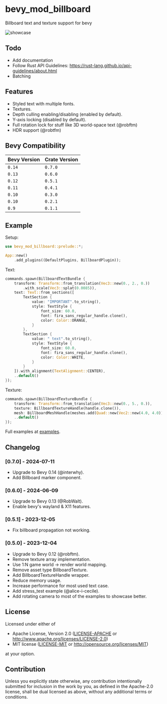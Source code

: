 # bevy_mod_billboard
Billboard text and texture support for bevy

![showcase](images/showcase.png)

## Todo
- Add documentation
- Follow Rust API Guidelines: https://rust-lang.github.io/api-guidelines/about.html
- Batching

## Features
- Styled text with multiple fonts.
- Textures.
- Depth culling enabling/disabling (enabled by default).
- Y-axis locking (disabled by default).
- Full rotation lock for stuff like 3D world-space text (@robftm)
- HDR support (@robtfm)

## Bevy Compatibility

| Bevy Version | Crate Version |
|--------------|---------------|
| `0.14`       | `0.7.0`       |
| `0.13`       | `0.6.0`       |
| `0.12`       | `0.5.1`       |
| `0.11`       | `0.4.1`       |
| `0.10`       | `0.3.0`       |
| `0.10`       | `0.2.1`       |
| `0.9`        | `0.1.1`       |

## Example

Setup:
```rs
use bevy_mod_billboard::prelude::*;

App::new()
    .add_plugins((DefaultPlugins, BillboardPlugin));
```

Text:
```rs
commands.spawn(BillboardTextBundle {
    transform: Transform::from_translation(Vec3::new(0., 2., 0.))
        .with_scale(Vec3::splat(0.0085)),
    text: Text::from_sections([
        TextSection {
            value: "IMPORTANT".to_string(),
            style: TextStyle {
                font_size: 60.0,
                font: fira_sans_regular_handle.clone(),
                color: Color::ORANGE,
            }
        },
        TextSection {
            value: " text".to_string(),
            style: TextStyle {
                font_size: 60.0,
                font: fira_sans_regular_handle.clone(),
                color: Color::WHITE,
            }
        }
    ]).with_alignment(TextAlignment::CENTER),
    ..default()
});
```

Texture:
```rs
commands.spawn(BillboardTextureBundle {
    transform: Transform::from_translation(Vec3::new(0., 5., 0.)),
    texture: BillboardTextureHandle(handle.clone()),
    mesh: BillboardMeshHandle(meshes.add(Quad::new(Vec2::new(4.0, 4.0)).into()).into()),
    ..default()
});
```

Full examples at [examples](examples).

## Changelog

### [0.7.0] - 2024-07-11
- Upgrade to Bevy 0.14 (@interwhy).
- Add Billboard marker component.

### [0.6.0] - 2024-06-09
- Upgrade to Bevy 0.13 (@RobWalt).
- Enable bevy's wayland & X11 features.

### [0.5.1] - 2023-12-05
- Fix billboard propagation not working.

### [0.5.0] - 2023-12-04
- Upgrade to Bevy 0.12 (@robftm).
- Remove texture array implementation.
- Use 1:N game world -> render world mapping.
- Remove asset type BillboardTexture.
- Add BillboardTextureHandle wrapper.
- Reduce memory usage.
- Increase performance for most used text case.
- Add stress_test example (@alice-i-cecile).
- Add rotating camera to most of the examples to showcase better.

## License

Licensed under either of

* Apache License, Version 2.0
([LICENSE-APACHE](LICENSE-APACHE) or http://www.apache.org/licenses/LICENSE-2.0)
* MIT license
([LICENSE-MIT](LICENSE-MIT) or http://opensource.org/licenses/MIT)

at your option.

## Contribution
Unless you explicitly state otherwise, any contribution intentionally submitted for inclusion in the work by you, as defined in the Apache-2.0 license, shall be dual licensed as above, without any additional terms or conditions.
